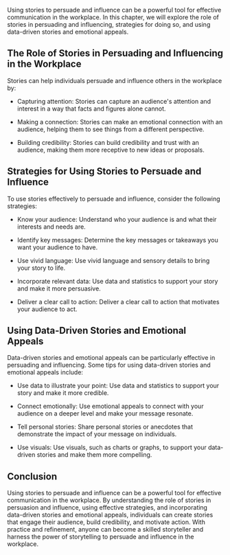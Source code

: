 
Using stories to persuade and influence can be a powerful tool for effective communication in the workplace. In this chapter, we will explore the role of stories in persuading and influencing, strategies for doing so, and using data-driven stories and emotional appeals.

The Role of Stories in Persuading and Influencing in the Workplace
------------------------------------------------------------------

Stories can help individuals persuade and influence others in the workplace by:

* Capturing attention: Stories can capture an audience's attention and interest in a way that facts and figures alone cannot.

* Making a connection: Stories can make an emotional connection with an audience, helping them to see things from a different perspective.

* Building credibility: Stories can build credibility and trust with an audience, making them more receptive to new ideas or proposals.

Strategies for Using Stories to Persuade and Influence
------------------------------------------------------

To use stories effectively to persuade and influence, consider the following strategies:

* Know your audience: Understand who your audience is and what their interests and needs are.

* Identify key messages: Determine the key messages or takeaways you want your audience to have.

* Use vivid language: Use vivid language and sensory details to bring your story to life.

* Incorporate relevant data: Use data and statistics to support your story and make it more persuasive.

* Deliver a clear call to action: Deliver a clear call to action that motivates your audience to act.

Using Data-Driven Stories and Emotional Appeals
-----------------------------------------------

Data-driven stories and emotional appeals can be particularly effective in persuading and influencing. Some tips for using data-driven stories and emotional appeals include:

* Use data to illustrate your point: Use data and statistics to support your story and make it more credible.

* Connect emotionally: Use emotional appeals to connect with your audience on a deeper level and make your message resonate.

* Tell personal stories: Share personal stories or anecdotes that demonstrate the impact of your message on individuals.

* Use visuals: Use visuals, such as charts or graphs, to support your data-driven stories and make them more compelling.

Conclusion
----------

Using stories to persuade and influence can be a powerful tool for effective communication in the workplace. By understanding the role of stories in persuasion and influence, using effective strategies, and incorporating data-driven stories and emotional appeals, individuals can create stories that engage their audience, build credibility, and motivate action. With practice and refinement, anyone can become a skilled storyteller and harness the power of storytelling to persuade and influence in the workplace.
